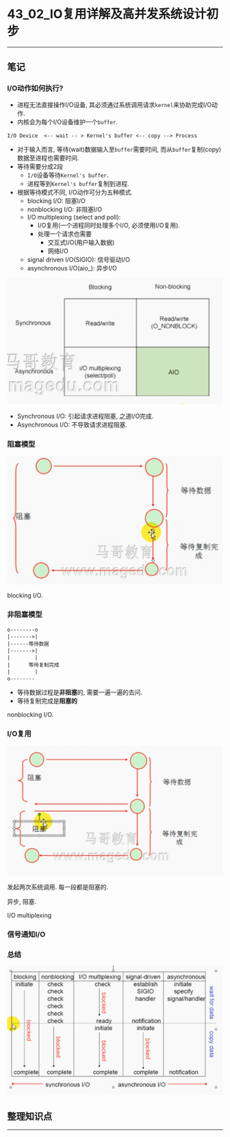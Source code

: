 # 43_02_IO复用详解及高并发系统设计初步

---

## 笔记

### I/O动作如何执行?

* 进程无法直接操作I/O设备, 其必须通过系统调用请求`kernel`来协助完成I/O动作.
* 内核会为每个I/O设备维护一个`buffer`.


```
I/O Device  <-- wait -- > Kernel's buffer <-- copy --> Process
```

* 对于输入而言, 等待(wait)数据输入至`buffer`需要时间, 而从`buffer`复制(copy)数据至进程也需要时间.
* 等待需要分成2段
	* `I/O`设备等待`Kernel's buffer`.
	* 进程等到`Kernel's buffer`复制到进程.
* 根据等待模式不同, I/O动作可分为五种模式.
	* blocking I/O: 阻塞I/O
	* nonblocking I/O: 非阻塞I/O
	* I/O multiplexing (select and poll): 
		* I/O复用(一个进程同时处理多个I/O, 必须使用I/O复用).
		* 处理一个请求也需要
			* 交互式I/O(用户输入数据)
			* 网络I/O
	* signal driven I/O(SIGIO): 信号驱动I/O
	* asynchronous I/O(aio_): 异步I/O

![](./img/43_02_1.png)

* Synchronous I/O: 引起请求进程阻塞, 之道I/O完成.
* Asynchronous I/O: 不导致请求进程阻塞.


### 阻塞模型

![](./img/43_02_3.png)

blocking I/O.

### 非阻塞模型

```
o--------o
|------->| 
|------等待数据
|------->|
|        |
|      等待复制完成
|        |
o--------
```

* 等待数据过程是**非阻塞**的, 需要一遍一遍的去问.
* 等待复制完成是**阻塞的**

nonblocking I/O.

### I/O复用

![](./img/43_02_2.png)

发起两次系统调用. 每一段都是阻塞的.

异步, 阻塞.

I/O multiplexing

### 信号通知I/O


### 总结

![](./img/43_02_4.png)

## 整理知识点

---